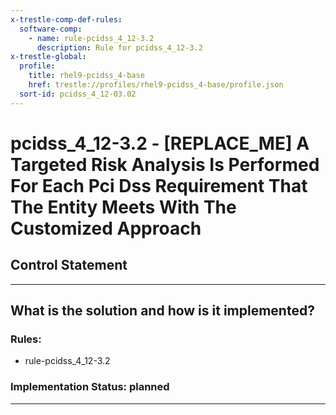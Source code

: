 ```yaml
---
x-trestle-comp-def-rules:
  software-comp:
    - name: rule-pcidss_4_12-3.2
      description: Rule for pcidss_4_12-3.2
x-trestle-global:
  profile:
    title: rhel9-pcidss_4-base
    href: trestle://profiles/rhel9-pcidss_4-base/profile.json
  sort-id: pcidss_4_12-03.02
---
```


# pcidss_4_12-3.2 - \[REPLACE_ME\] A Targeted Risk Analysis Is Performed For Each Pci Dss Requirement That The Entity Meets With The Customized Approach

## Control Statement

______________________________________________________________________

## What is the solution and how is it implemented?

<!-- For implementation status enter one of: implemented, partial, planned, alternative, not-applicable -->

<!-- Note that the list of rules under ### Rules: is read-only and changes will not be captured after assembly to JSON -->

<!-- Add control implementation description here for control: pcidss_4_12-3.2 -->

### Rules:

  - rule-pcidss_4_12-3.2

### Implementation Status: planned

______________________________________________________________________
